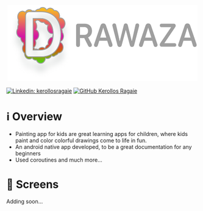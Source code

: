 <p align="center">
    <img src="app/src/main/res/drawable/full_logo.png" width="500" height="200">
</p>

[![Linkedin: kerollosragaie](https://img.shields.io/badge/-kerollosragaie-blue?style=flat-square&logo=Linkedin&logoColor=white&link=https://www.linkedin.com/in/kerollos-ragaie-youssef-b9529aa6/)](https://www.linkedin.com/in/kerollos-ragaie/)
[![GitHub Kerollos Ragaie](https://img.shields.io/github/followers/kerolosragaie?label=follow&style=social)](https://github.com/kerolosragaie)

# ℹ️ Overview
- Painting app for kids are great learning apps for children, where kids paint and color colorful drawings come to life in fun.
- An android native app developed, to be a great documentation for any beginners
- Used coroutines and much more...

# :iphone: Screens
Adding soon...